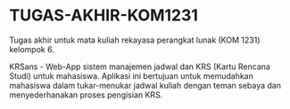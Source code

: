 # TUGAS-AKHIR-KOM1231
Tugas akhir untuk mata kuliah rekayasa perangkat lunak (KOM 1231) kelompok 6.

KRSans - Web-App sistem manajemen jadwal dan KRS (Kartu Rencana Studi) untuk mahasiswa. Aplikasi ini bertujuan untuk memudahkan mahasiswa dalam tukar-menukar jadwal kuliah dengan teman sebaya dan menyederhanakan proses pengisian KRS.
